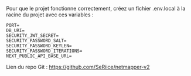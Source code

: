 Pour que le projet fonctionne correctement, créez un fichier .env.local à la racine du projet avec ces variables :

```
PORT=
DB_URI=
SECURITY_JWT_SECRET=
SECURITY_PASSWORD_SALT=
SECURITY_PASSWORD_KEYLEN=
SECURITY_PASSWORD_ITERATIONS=
NEXT_PUBLIC_API_BASE_URL=
```

Lien du repo Git : https://github.com/SeRiice/netmapper-v2
